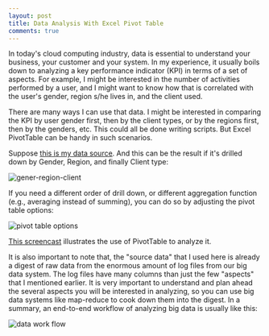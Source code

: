 ```yaml
---
layout: post
title: Data Analysis With Excel Pivot Table
comments: true
---
```


In today's cloud computing industry, data is essential to understand your
business, your customer and your system. In my experience, it usually boils
down to analyzing a key performance indicator (KPI) in terms of a set of
aspects. For example, I might be interested in the number of activities
performed by a user, and I might want to know how that is correlated with the
user's gender, region s/he lives in, and the client used.

There are many ways I can use that data. I might be interested in comparing the
KPI by user gender first, then by the client types, or by the regions first,
then by the genders, etc. This could all be done writing scripts. But Excel
PivotTable can be handy in such scenarios.

Suppose [this is my data
source](https://github.com/kflu/kflu.github.io/files/160868/stats.txt). And
this can be the result if it's drilled down by Gender, Region, and finally
Client type:

![gener-region-client](https://cloud.githubusercontent.com/assets/1031978/13562142/cca0312a-e3e9-11e5-8929-6f99035c9ff4.png)

If you need a different order of drill down, or different aggregation function
(e.g., averaging instead of summing), you can do so by adjusting the pivot
table options:

![pivot table options](https://cloud.githubusercontent.com/assets/1031978/13562171/29356eb4-e3ea-11e5-9d59-2f519279bb73.png)

[This screencast](https://cloud.githubusercontent.com/assets/1031978/13562034/6a3b0b1e-e3e8-11e5-8ff1-98a87e14db9b.gif) illustrates the use of PivotTable to analyze it.

It is also important to note that, the "source data" that I used here is
already a digest of raw data from the enormous amount of log files from our big
data system. The log files have many columns than just the few "aspects" that I
mentioned earlier. It is very important to understand and plan ahead the
several aspects you will be interested in analyzing, so you can use big data
systems like map-reduce to cook down them into the digest. In a summary, an
end-to-end workflow of analyzing big data is usually like this:

![data work flow](https://cloud.githubusercontent.com/assets/1031978/13562474/d50cb834-e3ed-11e5-8657-8ba115cf7290.png)
